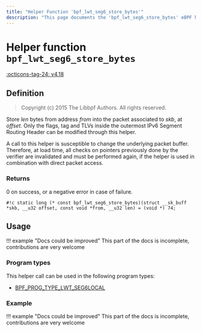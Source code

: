 ```yaml
---
title: "Helper Function 'bpf_lwt_seg6_store_bytes'"
description: "This page documents the 'bpf_lwt_seg6_store_bytes' eBPF helper function, including its defintion, usage, program types that can use it, and examples."
---
```

# Helper function `bpf_lwt_seg6_store_bytes`

<!-- [FEATURE_TAG](bpf_lwt_seg6_store_bytes) -->
[:octicons-tag-24: v4.18](https://github.com/torvalds/linux/commit/fe94cc290f535709d3c5ebd1e472dfd0aec7ee79)
<!-- [/FEATURE_TAG] -->

## Definition

> Copyright (c) 2015 The Libbpf Authors. All rights reserved.


<!-- [HELPER_FUNC_DEF] -->
Store _len_ bytes from address _from_ into the packet associated to _skb_, at _offset_. Only the flags, tag and TLVs inside the outermost IPv6 Segment Routing Header can be modified through this helper.

A call to this helper is susceptible to change the underlying packet buffer. Therefore, at load time, all checks on pointers previously done by the verifier are invalidated and must be performed again, if the helper is used in combination with direct packet access.

### Returns

0 on success, or a negative error in case of failure.

`#!c static long (* const bpf_lwt_seg6_store_bytes)(struct __sk_buff *skb, __u32 offset, const void *from, __u32 len) = (void *) 74;`
<!-- [/HELPER_FUNC_DEF] -->

## Usage

!!! example "Docs could be improved"
    This part of the docs is incomplete, contributions are very welcome

### Program types

This helper call can be used in the following program types:

<!-- DO NOT EDIT MANUALLY -->
<!-- [HELPER_FUNC_PROG_REF] -->
 * [BPF_PROG_TYPE_LWT_SEG6LOCAL](../program-type/BPF_PROG_TYPE_LWT_SEG6LOCAL.md)
<!-- [/HELPER_FUNC_PROG_REF] -->

### Example

!!! example "Docs could be improved"
    This part of the docs is incomplete, contributions are very welcome
